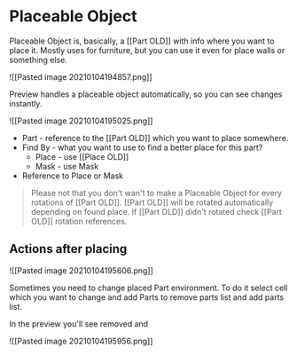 # Placeable Object

Placeable Object is, basically, a [[Part OLD]] with info where you want to place it.
Mostly uses for furniture, but you can use it even for place walls or something else.

![[Pasted image 20210104194857.png]]


Preview handles a placeable object automatically, so you can see changes instantly.

![[Pasted image 20210104195025.png]]


- Part - reference to the [[Part OLD]] which you want to place somewhere.
- Find By - what you want to use to find a better place for this part?
	- Place - use [[Place OLD]]
	- Mask - use Mask
- Reference to Place or Mask

> Please not that you don't wan't to make a Placeable Object for every rotations of [[Part OLD]]. [[Part OLD]] will be rotated automatically depending on found place.
> If [[Part OLD]] didn't rotated check [[Part OLD]] rotation references.



## Actions after placing

![[Pasted image 20210104195606.png]]


Sometimes you need to change placed Part environment.
To do it select cell which you want to change and add Parts to remove parts list and add parts list.

In the preview you'll see removed and

![[Pasted image 20210104195956.png]]